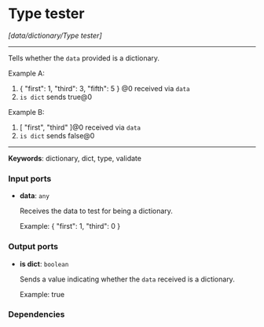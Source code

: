 # Type tester

_[data/dictionary/Type tester]_

---

Tells whether the `data` provided is a dictionary.  
  
Example A:  
1. { "first": 1, "third": 3, "fifth": 5 } @0 received via `data`  
4. `is dict` sends true@0  
  
Example B:  
1. [ "first", "third" ]@0 received via `data`  
4. `is dict` sends false@0  

---

__Keywords__: dictionary, dict, type, validate

### Input ports

* __data__: ` any `

    Receives the data to test for being a dictionary.
    
    Example:
    { "first": 1, "third": 0 }

### Output ports

* __is dict__: ` boolean `

    Sends a value indicating whether the `data` received is a dictionary.
    
    Example:
    true

### Dependencies




